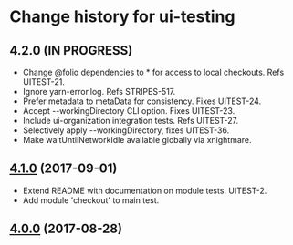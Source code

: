 # Change history for ui-testing

## 4.2.0 (IN PROGRESS)
* Change @folio dependencies to * for access to local checkouts. Refs UITEST-21.
* Ignore yarn-error.log. Refs STRIPES-517.
* Prefer metadata to metaData for consistency. Fixes UITEST-24.
* Accept --workingDirectory CLI option. Fixes UITEST-23.
* Include ui-organization integration tests. Refs UITEST-27.
* Selectively apply --workingDirectory, fixes UITEST-36.
* Make waitUntilNetworkIdle available globally via xnightmare.

## [4.1.0](https://github.com/folio-org/ui-testing/tree/v4.0.0) (2017-09-01)

* Extend README with documentation on module tests. UITEST-2.
* Add module 'checkout' to main test.

## [4.0.0](https://github.com/folio-org/ui-testing/tree/v4.0.0) (2017-08-28)
